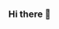 ### Hi there 👋

<!--
**Guanzhou-Ke/Guanzhou-Ke** is a ✨ _special_ ✨ repository because its `README.md` (this file) appears on your GitHub profile.

Here are some ideas to get you started:

- 🌱 I’m a PhD student at BJTU who focus on Multimodality Learning and Deep Learning.
- 👯 I'm good at work with python. C++ / Java can work well.
- 📫 How to reach me: Gmail: guanzhouk@gmail.com or guanzhouk@bjtu.edu.cn .


[![MyStats](https://github-readme-stats.vercel.app/api?username=Guanzhou-Ke)]()
